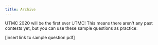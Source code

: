```yaml
---
title: Archive
---
```


UTMC 2020 will be the first ever UTMC! This means there aren't any past contests yet, but you can use these sample questions as practice:

[insert link to sample question pdf]
